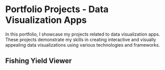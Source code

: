 # Portfolio Projects - Data Visualization Apps

In this portfolio, I showcase my projects related to data visualization apps. These projects demonstrate my skills in creating interactive and visually appealing data visualizations using various technologies and frameworks.

## Fishing Yield Viewer
